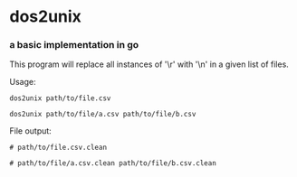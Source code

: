 # dos2unix

### a basic implementation in go

This program will replace all instances of '\r' with '\n' in a given list of files.


Usage:

```dos2unix path/to/file.csv```

```dos2unix path/to/file/a.csv path/to/file/b.csv```

File output:

```# path/to/file.csv.clean```

```# path/to/file/a.csv.clean path/to/file/b.csv.clean```
